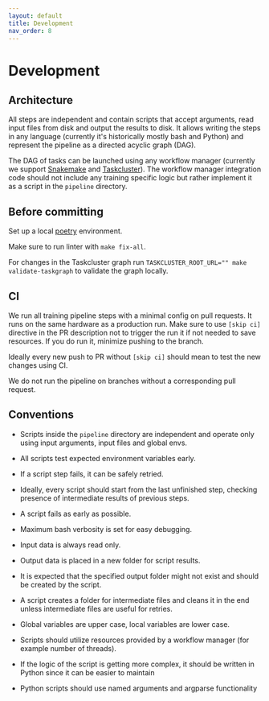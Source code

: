```yaml
---
layout: default
title: Development
nav_order: 8
---
```


# Development

## Architecture

All steps are independent and contain scripts that accept arguments, read input files from disk and output the results to disk.
It allows writing the steps in any language (currently it's historically mostly bash and Python) and 
represent the pipeline as a directed acyclic graph (DAG).

The DAG of tasks can be launched using any workflow manager 
(currently we support [Snakemake](snakemake.md) and [Taskcluster](task-cluster.md)).
The workflow manager integration code should not include any training specific logic but rather implement it as a script
in the `pipeline` directory.


## Before committing

Set up a local [poetry](https://python-poetry.org/) environment.

Make sure to run linter with `make fix-all`.

For changes in the Taskcluster graph run `TASKCLUSTER_ROOT_URL="" make validate-taskgraph` to validate the graph locally.


## CI

We run all training pipeline steps with a minimal config on pull requests. It runs on the same hardware as a production run.
Make sure to use `[skip ci]` directive in the PR description not to trigger the run it if not needed to save resources. 
If you do run it, minimize pushing to the branch. 

Ideally every new push to PR without `[skip ci]` should mean to test the new changes using CI. 

We do not run the pipeline on branches without a corresponding pull request.


## Conventions
  
- Scripts inside the `pipeline` directory are independent and operate only using input arguments, input files 
  and global envs.
  
- All scripts test expected environment variables early.

- If a script step fails, it can be safely retried.

- Ideally, every script should start from the last unfinished step, 
  checking presence of intermediate results of previous steps.

- A script fails as early as possible.

- Maximum bash verbosity is set for easy debugging.

- Input data is always read only.

- Output data is placed in a new folder for script results.
  
- It is expected that the specified output folder might not exist and should be created by the script.

- A script creates a folder for intermediate files and cleans it in the end 
  unless intermediate files are useful for retries.
    
- Global variables are upper case, local variables are lower case.

- Scripts should utilize resources provided by a workflow manager (for example number of threads).

- If the logic of the script is getting more complex, it should be written in Python since it can be easier to maintain

- Python scripts should use named arguments and argparse functionality
  
